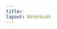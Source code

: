 ```yaml
---
title:
layout: Asteroids
---
```


<script src="assets/asteroids/js/p5/p5.js"></script>
  <script type="text/javascript" src="assets/asteroids/js/sketch.js"></script>
  <script type="text/javascript" src="assets/asteroids/js/ship.js"></script>
  <script type="text/javascript" src="assets/asteroids/js/asteroid.js"></script>
  <script type="text/javascript" src="assets/asteroids/js/quadtree.js"></script>
  <script type="text/javascript" src="assets/asteroids/js/quaternion.js"></script>
  <script type="text/javascript" src="assets/asteroids/js/circle.js"></script>
  <script type="text/javascript" src="assets/asteroids/js/laser.js"></script>
  <script type="text/javascript" src="assets/asteroids/js/collision.js"></script>
  <script type="text/javascript" src="assets/asteroids/js/score.js"></script>